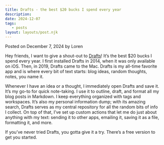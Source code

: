 ```yaml
---
title: Drafts - the best $20 bucks I spend every year
description:
date: 2024-12-07
tags:
   - posts
layout: layouts/post.njk
---
```


Posted on December 7, 2024 by Loren

Hey friends, I want to give a shout-out to [Drafts](https://getdrafts.com/)! It’s the best $20 bucks I spend every year. I first installed Drafts in 2014, when it was only available on iOS. Then, in 2019, Drafts came to the Mac. Drafts is my all-time favorite app and is where every bit of text starts: blog ideas, random thoughts, notes, you name it.

Whenever I have an idea or a thought, I immediately open Drafts and save it. It’s my go-to for quick note-taking. I use it to outline, draft, and format all my blog posts in Markdown. I keep everything organized with tags and workspaces. It’s also my personal information dump; with its amazing search, Drafts serves as my central repository for all the random bits of info I collect. On top of that, I’ve set up custom actions that let me do just about anything with my text: sending it to other apps, emailing it, saving it as a file, formatting it, and more.

If you’ve never tried Drafts, you gotta give it a try. There’s a free version to get you started.
